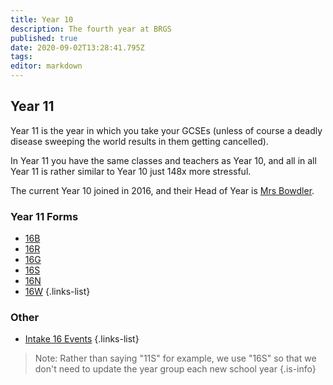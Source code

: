 ```yaml
---
title: Year 10
description: The fourth year at BRGS
published: true
date: 2020-09-02T13:28:41.795Z
tags: 
editor: markdown
---
```


## Year 11
Year 11 is the year in which you take your GCSEs (unless of course a deadly disease sweeping the world results in them getting cancelled).

In Year 11 you have the same classes and teachers as Year 10, and all in all Year 11 is rather similar to Year 10 just 148x more stressful.

The current Year 10 joined in 2016, and their Head of Year is [Mrs Bowdler](/teachers/mrs-bowdler).

### Year 11 Forms
- [16B](/students/intake16/b)
- [16R](/students/intake16/r)
- [16G](/students/intake16/g)
- [16S](/students/intake16/s)
- [16N](/students/intake16/n)
- [16W](/students/intake16/w)
{.links-list}

### Other
- [Intake 16 Events](/students/intake16/events)
{.links-list}

> Note:  Rather than saying "11S" for example, we use "16S" so that we don't need to update the year group each new school year
{.is-info}